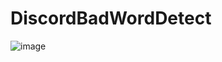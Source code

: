 # DiscordBadWordDetect
![image](https://user-images.githubusercontent.com/35417717/133363072-d1bef1fe-690a-4cd2-a9b6-ee896d416c1e.png)
